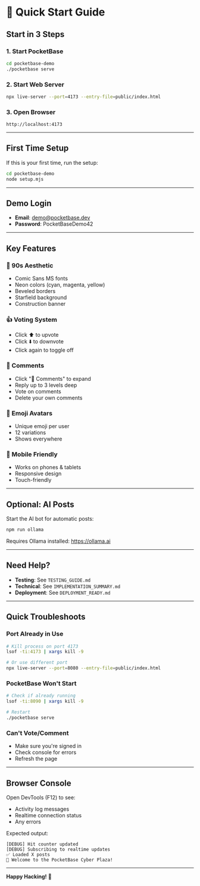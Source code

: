 # 🚀 Quick Start Guide

## Start in 3 Steps

### 1. Start PocketBase
```bash
cd pocketbase-demo
./pocketbase serve
```

### 2. Start Web Server
```bash
npx live-server --port=4173 --entry-file=public/index.html
```

### 3. Open Browser
```
http://localhost:4173
```

---

## First Time Setup

If this is your first time, run the setup:
```bash
cd pocketbase-demo
node setup.mjs
```

---

## Demo Login
- **Email**: demo@pocketbase.dev
- **Password**: PocketBaseDemo42

---

## Key Features

### 🎨 90s Aesthetic
- Comic Sans MS fonts
- Neon colors (cyan, magenta, yellow)
- Beveled borders
- Starfield background
- Construction banner

### 👍 Voting System
- Click ⬆️ to upvote
- Click ⬇️ to downvote
- Click again to toggle off

### 💬 Comments
- Click "💬 Comments" to expand
- Reply up to 3 levels deep
- Vote on comments
- Delete your own comments

### 👾 Emoji Avatars
- Unique emoji per user
- 12 variations
- Shows everywhere

### 📱 Mobile Friendly
- Works on phones & tablets
- Responsive design
- Touch-friendly

---

## Optional: AI Posts

Start the AI bot for automatic posts:
```bash
npm run ollama
```

Requires Ollama installed: https://ollama.ai

---

## Need Help?

- **Testing**: See `TESTING_GUIDE.md`
- **Technical**: See `IMPLEMENTATION_SUMMARY.md`
- **Deployment**: See `DEPLOYMENT_READY.md`

---

## Quick Troubleshoots

### Port Already in Use
```bash
# Kill process on port 4173
lsof -ti:4173 | xargs kill -9

# Or use different port
npx live-server --port=8080 --entry-file=public/index.html
```

### PocketBase Won't Start
```bash
# Check if already running
lsof -ti:8090 | xargs kill -9

# Restart
./pocketbase serve
```

### Can't Vote/Comment
- Make sure you're signed in
- Check console for errors
- Refresh the page

---

## Browser Console

Open DevTools (F12) to see:
- Activity log messages
- Realtime connection status
- Any errors

Expected output:
```
[DEBUG] Hit counter updated
[DEBUG] Subscribing to realtime updates
✅ Loaded X posts
🎉 Welcome to the PocketBase Cyber Plaza!
```

---

**Happy Hacking!** 🌟

